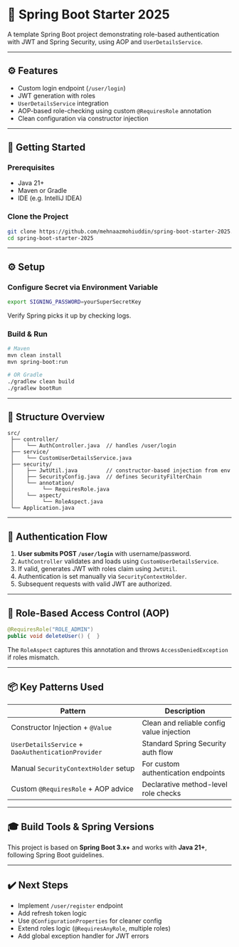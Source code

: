 # 🔐 Spring Boot Starter 2025

A template Spring Boot project demonstrating role-based authentication with JWT and Spring Security, using AOP and `UserDetailsService`.

---

## ⚙️ Features

- Custom login endpoint (`/user/login`)
- JWT generation with roles
- `UserDetailsService` integration
- AOP-based role-checking using custom `@RequiresRole` annotation
- Clean configuration via constructor injection

---

## 🚀 Getting Started

### Prerequisites

- Java 21+
- Maven or Gradle
- IDE (e.g. IntelliJ IDEA)

### Clone the Project

```bash
git clone https://github.com/mehnaazmohiuddin/spring-boot-starter-2025.git
cd spring-boot-starter-2025
```

---

## ⚙️ Setup

### Configure Secret via Environment Variable

```bash
export SIGNING_PASSWORD=yourSuperSecretKey
```

Verify Spring picks it up by checking logs.

### Build & Run

```bash
# Maven
mvn clean install
mvn spring-boot:run

# OR Gradle
./gradlew clean build
./gradlew bootRun
```

---

## 🧩 Structure Overview

```
src/
 ├── controller/
 │    └── AuthController.java  // handles /user/login
 ├── service/
 │    └── CustomUserDetailsService.java
 ├── security/
 │    ├── JwtUtil.java         // constructor-based injection from env
 │    ├── SecurityConfig.java  // defines SecurityFilterChain
 │    └── annotation/
 │         └── RequiresRole.java
 │    └── aspect/
 │         └── RoleAspect.java
 └── Application.java
```

---

## 🔐 Authentication Flow

1. **User submits POST `/user/login`** with username/password.
2. `AuthController` validates and loads using `CustomUserDetailsService`.
3. If valid, generates JWT with roles claim using `JwtUtil`.
4. Authentication is set manually via `SecurityContextHolder`.
5. Subsequent requests with valid JWT are authorized.

---

## 🧠 Role-Based Access Control (AOP)

```java
@RequiresRole("ROLE_ADMIN")
public void deleteUser() {  }
```

The `RoleAspect` captures this annotation and throws `AccessDeniedException` if roles mismatch.

---

## 📦 Key Patterns Used

| Pattern             | Description                                              |
|---------------------|----------------------------------------------------------|
| Constructor Injection + `@Value` | Clean and reliable config value injection |
| `UserDetailsService` + `DaoAuthenticationProvider`  | Standard Spring Security auth flow       |
| Manual `SecurityContextHolder` setup     | For custom authentication endpoints     |
| Custom `@RequiresRole` + AOP advice      | Declarative method-level role checks    |

---

## 🎓 Build Tools & Spring Versions

This project is based on **Spring Boot 3.x+** and works with **Java 21+**, following Spring Boot guidelines.

---

## ✔️ Next Steps

- Implement `/user/register` endpoint
- Add refresh token logic
- Use `@ConfigurationProperties` for cleaner config
- Extend roles logic (`@RequiresAnyRole`, multiple roles)
- Add global exception handler for JWT errors